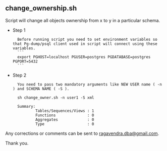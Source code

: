 change_ownership.sh
---

Script will change all objects ownership from x to y in a particular schema. 


* Step 1


        Before running script you need to set environment variables so that Pg-dump/psql client used in script will connect using these variables.
        ```
        export PGHOST=localhost PGUSER=postgres PGDATABASE=postgres PGPORT=5432
        ```

* Step 2

        You need to pass two mandatory arguments like NEW USER name ( -n ) and SCHEMA NAME ( -S ).

        sh change_owner.sh -n user1 -S xml

        Summary:
                Tables/Sequences/Views : 1
                Functions              : 0
                Aggregates             : 0
                Type                   : 0


Any corrections or comments can be sent to ragavendra.dba@gmail.com.

Thank you.
